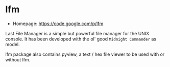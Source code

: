 # lfm

* Homepage: https://code.google.com/p/lfm

Last File Manager is a simple but powerful file manager for the UNIX
 console. It has been developed with the ol' good `Midnight Commander` as
 model.

 lfm package also contains pyview, a text / hex file viewer to be used with
 or without lfm.
